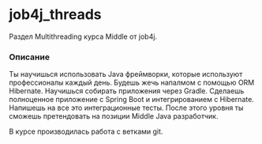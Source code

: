 # job4j_threads

Раздел Multithreading курса Middle от job4j.

### Описание
Ты научишься использовать Java фреймворки, которые используют профессионалы каждый день. 
Будешь жечь напалмом с помощью ОRM Hibernate. Научишься собирать приложения через Gradle. 
Сделаешь полноценное приложение с Spring Boot и интегрированием с Hibernate. Напишешь на все это интеграционные тесты. 
После этого уровня ты сможешь претендовать на позиции Middle Java разработчик.

В курсе производилась работа с ветками git.